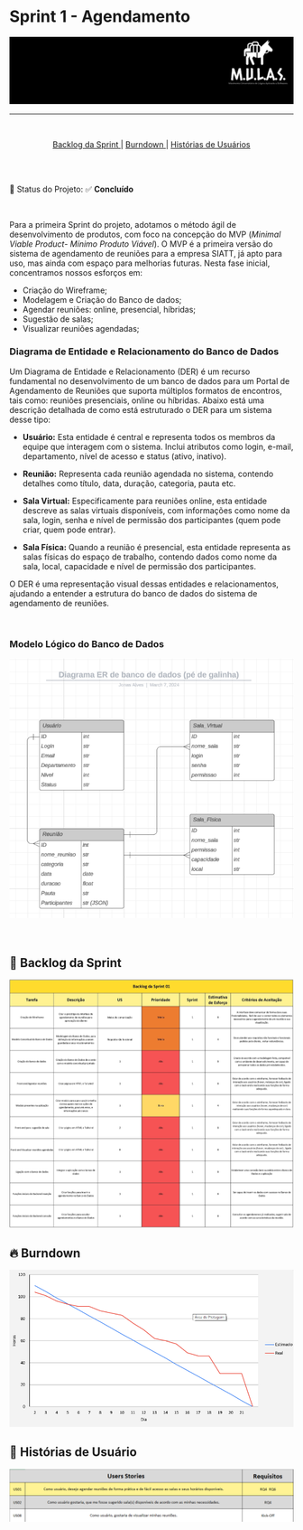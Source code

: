 

# Sprint 1 - Agendamento


<p align="center">
      <img src="/docs/img/Logo_Mulas.png" alt="Logo da Equipe Mulas">



<hr>
<br>
<p align="center">
  <a href ="#backlog"> Backlog da Sprint </a>  | 
  <a href ="#burndown"> Burndown </a>  |
  <a href ="#historia"> Histórias de Usuários </a>  
</p>



</p>


<br>
<br>

:pushpin: Status do Projeto: :white_check_mark: **Concluído**

<br>

Para a primeira Sprint do projeto, adotamos o método ágil de desenvolvimento de produtos, com foco na concepção do MVP (*Minimal Viable Product- Mínimo Produto Viável*). O MVP é a primeira versão do sistema de agendamento de reuniões para a empresa SIATT, já apto para uso, mas ainda com espaço para melhorias futuras. Nesta fase inicial, concentramos nossos esforços em:

- Criação do Wireframe;
- Modelagem e Criação do Banco de dados;
- Agendar reuniões: online, presencial, híbridas;
- Sugestão de salas;
- Visualizar reuniões agendadas;


### Diagrama de Entidade e Relacionamento do Banco de Dados

Um Diagrama de Entidade e Relacionamento (DER) é um recurso fundamental no desenvolvimento de um banco de dados para um Portal de Agendamento de Reuniões que suporta múltiplos formatos de encontros, tais como: reuniões presenciais, online ou híbridas. Abaixo está uma descrição detalhada de como está estruturado o DER para um sistema desse tipo:


- **Usuário:** Esta entidade é central e representa todos os membros da equipe que interagem com o sistema. Inclui atributos como login, e-mail, departamento, nível de acesso e status (ativo, inativo).


- **Reunião:** Representa cada reunião agendada no sistema, contendo detalhes como título, data, duração, categoria, pauta etc.


- **Sala Virtual:** Especificamente para reuniões online, esta entidade descreve as salas virtuais disponíveis, com informações como nome da sala, login, senha e nível de permissão dos participantes (quem pode criar, quem pode entrar).


- **Sala Física:** Quando a reunião é presencial, esta entidade representa as salas físicas do espaço de trabalho, contendo dados como nome da sala, local, capacidade e nível de permissão dos participantes.


O DER é uma representação visual dessas entidades e relacionamentos, ajudando a entender a estrutura do banco de dados do sistema de agendamento de reuniões.

<br>



### Modelo Lógico do Banco de Dados

<p align="center">
      <img src="/docs/img/DER_BD.png" alt="DER do Banco de Dados">

<br>

<br>

<br>



<span id="backlog">

## :date: Backlog da Sprint

<p align="center">
      <img src="/docs/img/Backlog_Sprint01.jpg" alt="Backlog do Produto">

<br>


<span id="burndown">

## :fire: Burndown

<p align="center">
      <img src="/docs/img/Burndown_Sprint01.png" alt="Burndown">

<br>


<span id="historia">

## :key: Histórias de Usuário

<p align="center">
      <img src="/docs/img/Historia_Usuario_Sprint01.png" alt="Histórias de Usuário">

<br>
